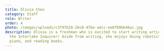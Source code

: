 ```yaml
---
title: Olivia Chen
category: Staff
role: Writer
order: 4
photo: /images/uploads/c3f97b28-26c8-47be-adcc-ee8f09bb46ac.jpg
description: Olivia is a freshman who is excited to start writing articles for
  the Interlake Inquirer! Aside from writing, she enjoys doing robotics, playing
  piano, and reading books.
---
```

